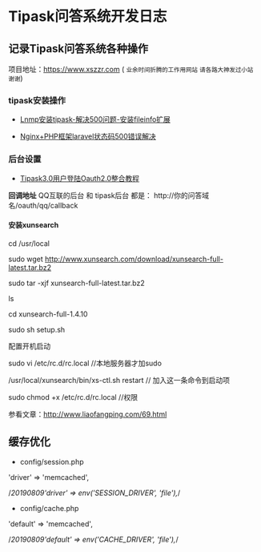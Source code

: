 # Tipask问答系统开发日志

## 记录Tipask问答系统各种操作

项目地址：https://www.xszzr.com ( `业余时间折腾的工作用网站` `请各路大神发过小站` `谢谢`)

### tipask安装操作

* [Lnmp安装tipask-解决500问题-安装fileinfo扩展](https://www.baoxian.im/wiki/Lnmp安装tipask-解决500问题-安装fileinfo扩展)

* [Nginx+PHP框架laravel状态码500错误解决](https://blog.51cto.com/13155232/2073722)
### 后台设置

* [Tipask3.0用户登陆Oauth2.0整合教程](https://wenda.tipask.com/article/40)

**回调地址** QQ互联的后台 和 tipask后台 都是： http://你的问答域名/oauth/qq/callback

#### 安装xunsearch

cd /usr/local

sudo wget http://www.xunsearch.com/download/xunsearch-full-latest.tar.bz2

sudo tar -xjf xunsearch-full-latest.tar.bz2

ls

cd xunsearch-full-1.4.10

sudo sh setup.sh

配置开机启动

sudo vi /etc/rc.d/rc.local   //本地服务器才加sudo

/usr/local/xunsearch/bin/xs-ctl.sh restart  // 加入这一条命令到启动项

sudo chmod +x /etc/rc.d/rc.local   //权限

参看文章：http://www.liaofangping.com/69.html

## 缓存优化 ##

* config/session.php

'driver' => 'memcached',

/*20190809'driver' => env('SESSION_DRIVER', 'file'),*/

* config/cache.php

'default' => 'memcached',

/*20190809'default' => env('CACHE_DRIVER', 'file'),*/





